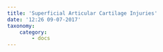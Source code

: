 ```yaml
---
title: 'Superficial Articular Cartilage Injuries'
date: '12:26 09-07-2017'
taxonomy:
    category:
        - docs
---
```


